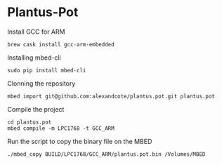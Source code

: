 # Plantus-Pot

Install GCC for ARM
```
brew cask install gcc-arm-embedded
```

Installing mbed-cli
```
sudo pip install mbed-cli
```

Clonning the repository
```
mbed import git@github.com:alexandcote/plantus.pot.git plantus.pot
```

Compile the project
```
cd plantus.pot
mbed compile -m LPC1768 -t GCC_ARM
```

Run the script to copy the binary file on the MBED
```
./mbed_copy BUILD/LPC1768/GCC_ARM/plantus.pot.bin /Volumes/MBED
```
